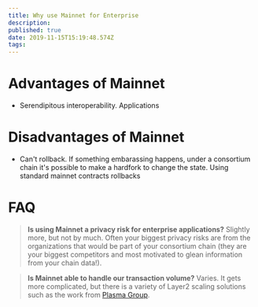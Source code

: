 ```yaml
---
title: Why use Mainnet for Enterprise
description: 
published: true
date: 2019-11-15T15:19:48.574Z
tags: 
---
```


# Advantages of Mainnet
* Serendipitous interoperability.  Applications 

# Disadvantages of Mainnet
* Can't rollback.  If something embarassing happens, under a consortium chain it's possible to make a hardfork to change the state.  Using standard mainnet contracts rollbacks 
# FAQ
> **Is using Mainnet a privacy risk for enterprise applications?**
	Slightly more, but not by much.  Often your biggest privacy risks are from the organizations that would be part of your consortium chain (they are your biggest competitors and most motivated to glean information from your chain data!).
  
> **Is Mainnet able to handle our transaction volume?**
Varies.  It gets more complicated, but there is a variety of Layer2 scaling solutions such as the work from [Plasma Group](https://plasma.group/).